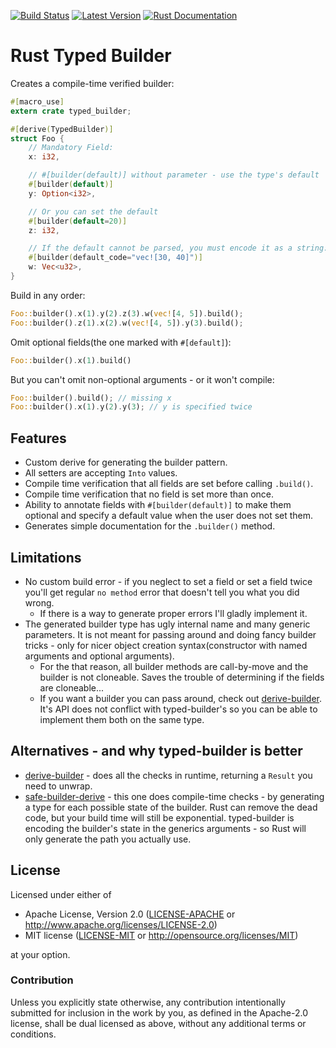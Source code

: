 [![Build Status](https://api.travis-ci.org/idanarye/rust-typed-builder.svg?branch=master)](https://travis-ci.org/idanarye/rust-typed-builder)
[![Latest Version](https://img.shields.io/crates/v/typed-builder.svg)](https://crates.io/crates/typed-builder)
[![Rust Documentation](https://img.shields.io/badge/api-rustdoc-blue.svg)](https://idanarye.github.io/rust-typed-builder/)

# Rust Typed Builder

Creates a compile-time verified builder:

```rust
#[macro_use]
extern crate typed_builder;

#[derive(TypedBuilder)]
struct Foo {
    // Mandatory Field:
    x: i32,

    // #[builder(default)] without parameter - use the type's default
    #[builder(default)]
    y: Option<i32>,

    // Or you can set the default
    #[builder(default=20)]
    z: i32,

    // If the default cannot be parsed, you must encode it as a string:
    #[builder(default_code="vec![30, 40]")]
    w: Vec<u32>,
}
```

Build in any order:
```rust
Foo::builder().x(1).y(2).z(3).w(vec![4, 5]).build();
Foo::builder().z(1).x(2).w(vec![4, 5]).y(3).build();
```

Omit optional fields(the one marked with `#[default]`):
```rust
Foo::builder().x(1).build()
```

But you can't omit non-optional arguments - or it won't compile:
```rust
Foo::builder().build(); // missing x
Foo::builder().x(1).y(2).y(3); // y is specified twice
```

## Features

* Custom derive for generating the builder pattern.
* All setters are accepting `Into` values.
* Compile time verification that all fields are set before calling `.build()`.
* Compile time verification that no field is set more than once.
* Ability to annotate fields with `#[builder(default)]` to make them optional and specify a default value when the user does not set them.
* Generates simple documentation for the `.builder()` method.

## Limitations

* No custom build error - if you neglect to set a field or set a field twice you'll get regular `no method` error that doesn't tell you what you did wrong.
    * If there is a way to generate proper errors I'll gladly implement it.
* The generated builder type has ugly internal name and many generic parameters. It is not meant for passing around and doing fancy builder tricks - only for nicer object creation syntax(constructor with named arguments and optional arguments).
    * For the that reason, all builder methods are call-by-move and the builder is not cloneable. Saves the trouble of determining if the fields are cloneable...
    * If you want a builder you can pass around, check out [derive-builder](https://crates.io/crates/derive_builder). It's API does not conflict with typed-builder's so you can be able to implement them both on the same type.

## Alternatives - and why typed-builder is better

* [derive-builder](https://crates.io/crates/derive_builder) - does all the checks in runtime, returning a `Result` you need to unwrap.
* [safe-builder-derive](https://crates.io/crates/safe-builder-derive) - this one does compile-time checks - by generating a type for each possible state of the builder. Rust can remove the dead code, but your build time will still be exponential. typed-builder is encoding the builder's state in the generics arguments - so Rust will only generate the path you actually use.

## License

Licensed under either of

 * Apache License, Version 2.0 ([LICENSE-APACHE](LICENSE-APACHE) or http://www.apache.org/licenses/LICENSE-2.0)
 * MIT license ([LICENSE-MIT](LICENSE-MIT) or http://opensource.org/licenses/MIT)

at your option.

### Contribution

Unless you explicitly state otherwise, any contribution intentionally submitted
for inclusion in the work by you, as defined in the Apache-2.0 license, shall be dual licensed as above, without any
additional terms or conditions.
